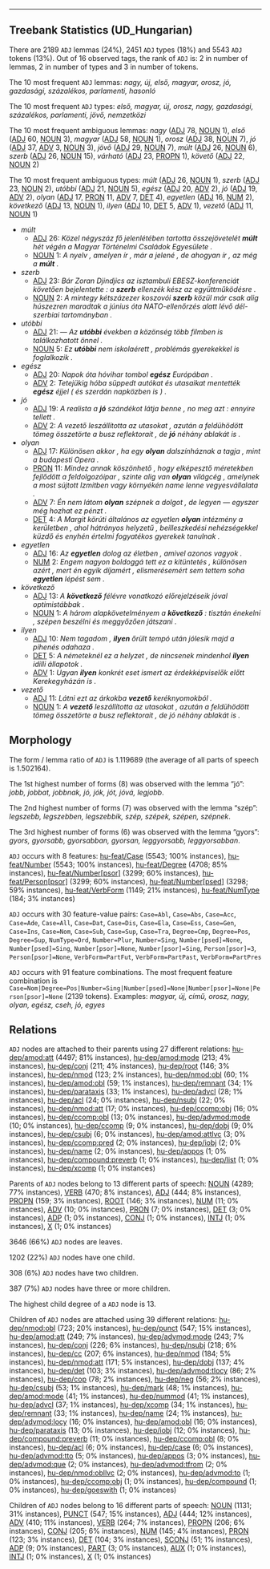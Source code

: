 

--------------------------------------------------------------------------------

## Treebank Statistics (UD_Hungarian)

There are 2189 `ADJ` lemmas (24%), 2451 `ADJ` types (18%) and 5543 `ADJ` tokens (13%).
Out of 16 observed tags, the rank of `ADJ` is: 2 in number of lemmas, 2 in number of types and 3 in number of tokens.

The 10 most frequent `ADJ` lemmas: <em>nagy, új, első, magyar, orosz, jó, gazdasági, százalékos, parlamenti, hasonló</em>

The 10 most frequent `ADJ` types:  <em>első, magyar, új, orosz, nagy, gazdasági, százalékos, parlamenti, jövő, nemzetközi</em>

The 10 most frequent ambiguous lemmas: <em>nagy</em> ([ADJ]() 78, [NOUN]() 1), <em>első</em> ([ADJ]() 60, [NOUN]() 3), <em>magyar</em> ([ADJ]() 58, [NOUN]() 1), <em>orosz</em> ([ADJ]() 38, [NOUN]() 7), <em>jó</em> ([ADJ]() 37, [ADV]() 3, [NOUN]() 3), <em>jövő</em> ([ADJ]() 29, [NOUN]() 7), <em>múlt</em> ([ADJ]() 26, [NOUN]() 6), <em>szerb</em> ([ADJ]() 26, [NOUN]() 15), <em>várható</em> ([ADJ]() 23, [PROPN]() 1), <em>követő</em> ([ADJ]() 22, [NOUN]() 2)

The 10 most frequent ambiguous types:  <em>múlt</em> ([ADJ]() 26, [NOUN]() 1), <em>szerb</em> ([ADJ]() 23, [NOUN]() 2), <em>utóbbi</em> ([ADJ]() 21, [NOUN]() 5), <em>egész</em> ([ADJ]() 20, [ADV]() 2), <em>jó</em> ([ADJ]() 19, [ADV]() 2), <em>olyan</em> ([ADJ]() 17, [PRON]() 11, [ADV]() 7, [DET]() 4), <em>egyetlen</em> ([ADJ]() 16, [NUM]() 2), <em>következő</em> ([ADJ]() 13, [NOUN]() 1), <em>ilyen</em> ([ADJ]() 10, [DET]() 5, [ADV]() 1), <em>vezető</em> ([ADJ]() 11, [NOUN]() 1)


* <em>múlt</em>
  * [ADJ]() 26: <em>Közel négyszáz fő jelenlétében tartotta összejövetelét <b>múlt</b> hét végén a Magyar Történelmi Családok Egyesülete .</em>
  * [NOUN]() 1: <em>A nyelv , amelyen ír , már a jelené , de ahogyan ír , az még a <b>múlt</b> .</em>
* <em>szerb</em>
  * [ADJ]() 23: <em>Bár Zoran Djindjics az isztambuli EBESZ-konferenciát követően bejelentette : a <b>szerb</b> ellenzék kész az együttműködésre .</em>
  * [NOUN]() 2: <em>A mintegy kétszázezer koszovói <b>szerb</b> közül már csak alig húszezren maradtak a június óta NATO-ellenőrzés alatt lévő dél-szerbiai tartományban .</em>
* <em>utóbbi</em>
  * [ADJ]() 21: <em>— Az <b>utóbbi</b> években a közönség több filmben is találkozhatott önnel .</em>
  * [NOUN]() 5: <em>Ez <b>utóbbi</b> nem iskolaérett , problémás gyerekekkel is foglalkozik .</em>
* <em>egész</em>
  * [ADJ]() 20: <em>Napok óta hóvihar tombol <b>egész</b> Európában .</em>
  * [ADV]() 2: <em>Tetejükig hóba süppedt autókat és utasaikat mentették <b>egész</b> éjjel ( és szerdán napközben is ) .</em>
* <em>jó</em>
  * [ADJ]() 19: <em>A realista a <b>jó</b> szándékot látja benne , no meg azt : ennyire tellett .</em>
  * [ADV]() 2: <em>A vezető leszállította az utasokat , azután a feldühödött tömeg összetörte a busz reflektorait , de <b>jó</b> néhány ablakát is .</em>
* <em>olyan</em>
  * [ADJ]() 17: <em>Különösen akkor , ha egy <b>olyan</b> dalszínháznak a tagja , mint a budapesti Opera .</em>
  * [PRON]() 11: <em>Mindez annak köszönhető , hogy elképesztő méretekben fejlődött a feldolgozóipar , szinte alig van <b>olyan</b> világcég , amelynek a most sújtott Izmitben vagy környékén name lenne vegyesvállalata .</em>
  * [ADV]() 7: <em>Én nem látom <b>olyan</b> szépnek a dolgot , de legyen — egyszer még hozhat ez pénzt .</em>
  * [DET]() 4: <em>A Margit körúti általános az egyetlen <b>olyan</b> intézmény a kerületben , ahol hátrányos helyzetű , beilleszkedési nehézségekkel küzdő és enyhén értelmi fogyatékos gyerekek tanulnak .</em>
* <em>egyetlen</em>
  * [ADJ]() 16: <em>Az <b>egyetlen</b> dolog az életben , amivel azonos vagyok .</em>
  * [NUM]() 2: <em>Engem nagyon boldoggá tett ez a kitüntetés , különösen azért , mert én egyik díjamért , elismerésemért sem tettem soha <b>egyetlen</b> lépést sem .</em>
* <em>következő</em>
  * [ADJ]() 13: <em>A <b>következő</b> félévre vonatkozó előrejelzéseik jóval optimistábbak .</em>
  * [NOUN]() 1: <em>A három alapkövetelményem a <b>következő</b> : tisztán énekelni , szépen beszélni és meggyőzően játszani .</em>
* <em>ilyen</em>
  * [ADJ]() 10: <em>Nem tagadom , <b>ilyen</b> őrült tempó után jólesik majd a pihenés odahaza .</em>
  * [DET]() 5: <em>A németeknél ez a helyzet , de nincsenek mindenhol <b>ilyen</b> idilli állapotok .</em>
  * [ADV]() 1: <em>Ugyan <b>ilyen</b> konkrét eset ismert az érdekképviselők előtt Kerekegyházán is .</em>
* <em>vezető</em>
  * [ADJ]() 11: <em>Látni ezt az árkokba <b>vezető</b> keréknyomokból .</em>
  * [NOUN]() 1: <em>A <b>vezető</b> leszállította az utasokat , azután a feldühödött tömeg összetörte a busz reflektorait , de jó néhány ablakát is .</em>

## Morphology

The form / lemma ratio of `ADJ` is 1.119689 (the average of all parts of speech is 1.502164).

The 1st highest number of forms (8) was observed with the lemma “jó”: <em>jobb, jobbat, jobbnak, jó, jók, jót, jóvá, legjobb</em>.

The 2nd highest number of forms (7) was observed with the lemma “szép”: <em>legszebb, legszebben, legszebbik, szép, szépek, szépen, szépnek</em>.

The 3rd highest number of forms (6) was observed with the lemma “gyors”: <em>gyors, gyorsabb, gyorsabban, gyorsan, leggyorsabb, leggyorsabban</em>.

`ADJ` occurs with 8 features: [hu-feat/Case]() (5543; 100% instances), [hu-feat/Number]() (5543; 100% instances), [hu-feat/Degree]() (4708; 85% instances), [hu-feat/Number[psor]]() (3299; 60% instances), [hu-feat/Person[psor]]() (3299; 60% instances), [hu-feat/Number[psed]]() (3298; 59% instances), [hu-feat/VerbForm]() (1149; 21% instances), [hu-feat/NumType]() (184; 3% instances)

`ADJ` occurs with 30 feature-value pairs: `Case=Abl`, `Case=Abs`, `Case=Acc`, `Case=Ade`, `Case=All`, `Case=Dat`, `Case=Dis`, `Case=Ela`, `Case=Ess`, `Case=Gen`, `Case=Ins`, `Case=Nom`, `Case=Sub`, `Case=Sup`, `Case=Tra`, `Degree=Cmp`, `Degree=Pos`, `Degree=Sup`, `NumType=Ord`, `Number=Plur`, `Number=Sing`, `Number[psed]=None`, `Number[psed]=Sing`, `Number[psor]=None`, `Number[psor]=Sing`, `Person[psor]=3`, `Person[psor]=None`, `VerbForm=PartFut`, `VerbForm=PartPast`, `VerbForm=PartPres`

`ADJ` occurs with 91 feature combinations.
The most frequent feature combination is `Case=Nom|Degree=Pos|Number=Sing|Number[psed]=None|Number[psor]=None|Person[psor]=None` (2139 tokens).
Examples: <em>magyar, új, című, orosz, nagy, olyan, egész, cseh, jó, egyes</em>


## Relations

`ADJ` nodes are attached to their parents using 27 different relations: [hu-dep/amod:att]() (4497; 81% instances), [hu-dep/amod:mode]() (213; 4% instances), [hu-dep/conj]() (211; 4% instances), [hu-dep/root]() (146; 3% instances), [hu-dep/nmod]() (123; 2% instances), [hu-dep/nmod:obl]() (60; 1% instances), [hu-dep/amod:obl]() (59; 1% instances), [hu-dep/remnant]() (34; 1% instances), [hu-dep/parataxis]() (33; 1% instances), [hu-dep/advcl]() (28; 1% instances), [hu-dep/acl]() (24; 0% instances), [hu-dep/nsubj]() (22; 0% instances), [hu-dep/nmod:att]() (17; 0% instances), [hu-dep/ccomp:obj]() (16; 0% instances), [hu-dep/ccomp:obl]() (13; 0% instances), [hu-dep/advmod:mode]() (10; 0% instances), [hu-dep/ccomp]() (9; 0% instances), [hu-dep/dobj]() (9; 0% instances), [hu-dep/csubj]() (6; 0% instances), [hu-dep/amod:attlvc]() (3; 0% instances), [hu-dep/ccomp:pred]() (2; 0% instances), [hu-dep/iobj]() (2; 0% instances), [hu-dep/name]() (2; 0% instances), [hu-dep/appos]() (1; 0% instances), [hu-dep/compound:preverb]() (1; 0% instances), [hu-dep/list]() (1; 0% instances), [hu-dep/xcomp]() (1; 0% instances)

Parents of `ADJ` nodes belong to 13 different parts of speech: [NOUN]() (4289; 77% instances), [VERB]() (470; 8% instances), [ADJ]() (444; 8% instances), [PROPN]() (159; 3% instances), [ROOT]() (146; 3% instances), [NUM]() (11; 0% instances), [ADV]() (10; 0% instances), [PRON]() (7; 0% instances), [DET]() (3; 0% instances), [ADP]() (1; 0% instances), [CONJ]() (1; 0% instances), [INTJ]() (1; 0% instances), [X]() (1; 0% instances)

3646 (66%) `ADJ` nodes are leaves.

1202 (22%) `ADJ` nodes have one child.

308 (6%) `ADJ` nodes have two children.

387 (7%) `ADJ` nodes have three or more children.

The highest child degree of a `ADJ` node is 13.

Children of `ADJ` nodes are attached using 39 different relations: [hu-dep/nmod:obl]() (723; 20% instances), [hu-dep/punct]() (547; 15% instances), [hu-dep/amod:att]() (249; 7% instances), [hu-dep/advmod:mode]() (243; 7% instances), [hu-dep/conj]() (226; 6% instances), [hu-dep/nsubj]() (218; 6% instances), [hu-dep/cc]() (207; 6% instances), [hu-dep/nmod]() (184; 5% instances), [hu-dep/nmod:att]() (171; 5% instances), [hu-dep/dobj]() (137; 4% instances), [hu-dep/det]() (103; 3% instances), [hu-dep/advmod:tlocy]() (86; 2% instances), [hu-dep/cop]() (78; 2% instances), [hu-dep/neg]() (56; 2% instances), [hu-dep/csubj]() (53; 1% instances), [hu-dep/mark]() (48; 1% instances), [hu-dep/amod:mode]() (41; 1% instances), [hu-dep/nummod]() (41; 1% instances), [hu-dep/advcl]() (37; 1% instances), [hu-dep/xcomp]() (34; 1% instances), [hu-dep/remnant]() (33; 1% instances), [hu-dep/name]() (24; 1% instances), [hu-dep/advmod:locy]() (16; 0% instances), [hu-dep/amod:obl]() (16; 0% instances), [hu-dep/parataxis]() (13; 0% instances), [hu-dep/iobj]() (12; 0% instances), [hu-dep/compound:preverb]() (11; 0% instances), [hu-dep/ccomp:obl]() (8; 0% instances), [hu-dep/acl]() (6; 0% instances), [hu-dep/case]() (6; 0% instances), [hu-dep/advmod:tto]() (5; 0% instances), [hu-dep/appos]() (3; 0% instances), [hu-dep/advmod:que]() (2; 0% instances), [hu-dep/advmod:tfrom]() (2; 0% instances), [hu-dep/nmod:obllvc]() (2; 0% instances), [hu-dep/advmod:to]() (1; 0% instances), [hu-dep/ccomp:obj]() (1; 0% instances), [hu-dep/compound]() (1; 0% instances), [hu-dep/goeswith]() (1; 0% instances)

Children of `ADJ` nodes belong to 16 different parts of speech: [NOUN]() (1131; 31% instances), [PUNCT]() (547; 15% instances), [ADJ]() (444; 12% instances), [ADV]() (410; 11% instances), [VERB]() (264; 7% instances), [PROPN]() (206; 6% instances), [CONJ]() (205; 6% instances), [NUM]() (145; 4% instances), [PRON]() (123; 3% instances), [DET]() (104; 3% instances), [SCONJ]() (51; 1% instances), [ADP]() (9; 0% instances), [PART]() (3; 0% instances), [AUX]() (1; 0% instances), [INTJ]() (1; 0% instances), [X]() (1; 0% instances)

